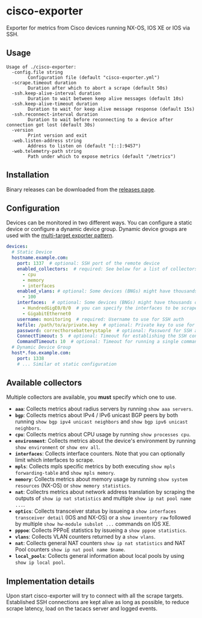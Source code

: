 # cisco-exporter

Exporter for metrics from Cisco devices running NX-OS, IOS XE or IOS via SSH.

## Usage
```
Usage of ./cisco-exporter:
  -config.file string
    	Configuration file (default "cisco-exporter.yml")
  -scrape.timeout duration
    	Duration after which to abort a scrape (default 50s)
  -ssh.keep-alive-interval duration
    	Duration to wait between keep alive messages (default 10s)
  -ssh.keep-alive-timeout duration
    	Duration to wait for keep alive message response (default 15s)
  -ssh.reconnect-interval duration
    	Duration to wait before reconnecting to a device after connection got lost (default 30s)
  -version
    	Print version and exit
  -web.listen-address string
    	Address to listen on (default "[::]:9457")
  -web.telemetry-path string
    	Path under which to expose metrics (default "/metrics")
```

## Installation
Binary releases can be downloaded from the [releases page](https://gitlab.com/wobcom/cisco-exporter/-/releases).

## Configuration

Devices can be monitored in two different ways. You can configure a static device or configure a dynamic device group.
Dynamic device groups are used with the [multi-target exporter pattern](https://prometheus.io/docs/guides/multi-target-exporter/).

```yaml
devices:
  # Static Device
  hostname.example.com:
    port: 1337  # optional: SSH port of the remote device
    enabled_collectors:  # required: See below for a list of collectors
      - cpu
      - memory
      - interfaces
    enabled_vlans: # optional: Some devices (BNGs) might have thousands of vlans 
      - 100
    interfaces:  # optional: Some devices (BNGs) might have thousands of interfaces
      - HundredGigE0/0/0  # you can specify the interfaces to be scraped
      - GigabitEthernet0
    username: monitoring  # required: Username to use for SSH auth
    kefile: /path/to/a/private.key  # optional: Private key to use for SSH auth
    password: correcthorsebatterystaple  # optional: Password for SSH auth
    ConnectTimeout: 5  # optional: Timeout for establishing the SSH conenction
    CommandTimeout: 10  # optional: Timeout for running a single command on the remote
  # Dynamic Device Group
  host*.foo.example.com:
    port: 1338
    # ... Similar ot static configuration 
```

## Available collectors
Multiple collectors are available, you **must** specify which one to use.

* **`aaa`**: Collects metrics about radius servers by running `show aaa servers`.
* **`bgp`**: Collects metrics about IPv4 / IPv6 unicast BGP peers by both running `show bgp ipv4 unicast neighbors` and `show bgp ipv6 unicast neighbors`.
* **`cpu`**: Collects metrics about CPU usage by running `show processes cpu`.
* **`environment`**: Collects metrics about the device's environment by running `show environment` or `show env all`.
* **`interfaces`**: Collects interface counters. Note that you can optionally limit which interfaces to scrape.
* **`mpls`**: Collects mpls specific metrics by both executing `show mpls forwarding-table` and `show mpls memory`.
* **`memory`**: Collects metrics about memory usage by running `show system resources` (NX-OS) or `show memory statistics`.
* **`nat`**: Collectrs metrics about network address translation by scraping the outputs of `show ip nat statistics` and multiple `show ip nat pool name ...`.
* **`optics`**: Collects transceiver status by issueing a `show interfaces transceiver detail` (IOS and NX-OS) or a `show inventory raw` followed by multiple `show hw-module subslot ...` commands on IOS XE.
* **`pppoe`**: Collects PPPoE statistics by issueing a `show pppoe statistics`.
* **`vlans`**: Collects VLAN counters returned by a `show vlans`.
* **`nat`**: Collects general NAT counters `show ip nat statistics` and NAT Pool counters `show ip nat pool name $name`.
* **`local_pools`**: Collects general information about local pools by using `show ip local pool`.

## Implementation details
Upon start cisco-exporter will try to connect with all the scrape targets.
Established SSH connections are kept alive as long as possible, to reduce scrape latency, load on the tacacs server and logged events.
